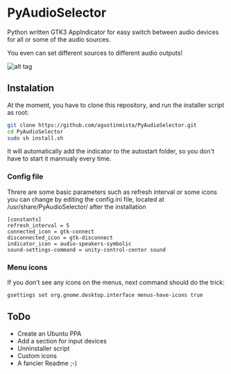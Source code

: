 # PyAudioSelector
Python written GTK3 AppIndicator for easy switch between audio devices for all or some of the audio sources.

You even can set different sources to different audio outputs!

![alt tag](http://i.imgur.com/jtHG9ic.png)

## Instalation
At the moment, you have to clone this repository, and run the installer script as root:

```bash
git clone https://github.com/agustinmista/PyAudioSelector.git
cd PyAudioSelector
sudo sh install.sh
```
It will automatically add the indicator to the autostart folder, so you don't have to start it mannualy every time.

### Config file
Threre are some basic parameters such as refresh interval or some icons you can change by editing the config.ini file, located at /usr/share/PyAudioSelector/ after the installation

```
[constants]
refresh_interval = 5
connected_icon = gtk-connect
disconnected_icon = gtk-disconnect
indicator_icon = audio-speakers-symbolic
sound-settings-command = unity-control-center sound
```


### Menu icons
If you don't see any icons on the menus, next command should do the trick:

```bash
gsettings set org.gnome.desktop.interface menus-have-icons true
```

## ToDo
* Create an Ubuntu PPA
* Add a section for input devices
* Unninstaller script
* Custom icons
* A fancier Readme ;-)
